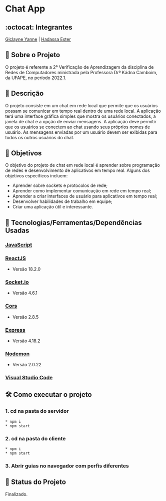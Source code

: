 # Chat App

## :octocat: Integrantes
[Giclayne Yanne](https://github.com/giclayne) | [Hadassa Ester](https://github.com/Hester910) 
## :page_with_curl: Sobre o Projeto
O projeto é referente a 2ª Verificação de Aprendizagem da disciplina de Redes de Computadores ministrada pela Professora Drª Kádna Camboim, da UFAPE, no período 2022.1. 

## :pencil: Descrição
O projeto consiste em um chat em rede local que permite que os usuários possam se comunicar em tempo real dentro de uma rede local. A aplicação terá uma interface gráfica simples que mostra os usuários conectados, a janela de chat e a opção de enviar mensagens. A aplicação deve permitir que os usuários se conectem ao chat usando seus próprios nomes de usuário. As mensagens enviadas por um usuário devem ser exibidas para todos os outros usuários do chat.

## :pushpin: Objetivos
O objetivo do projeto de chat em rede local é aprender sobre programação de redes e desenvolvimento de aplicativos em tempo real. Alguns dos objetivos específicos incluem:

* Aprender sobre sockets e protocolos de rede; 
* Aprender como implementar comunicação em rede em tempo real; 
* Aprender a criar interfaces de usuário para aplicativos em tempo real; 
* Desenvolver habilidades de trabalho em equipe; 
* Criar uma aplicação útil e interessante.

## :wrench: Tecnologias/Ferramentas/Dependências Usadas
### [JavaScript](https://developer.mozilla.org/pt-BR/docs/Web/JavaScript)
### [ReactJS](https://react.dev/)
* Versão 18.2.0
### [Socket.io](https://socket.io/)
* Versão 4.6.1
### [Cors](https://www.npmjs.com/package/cors)
* Versão 2.8.5
### [Express](https://www.npmjs.com/package/express)
* Versão 4.18.2
### [Nodemon](https://www.npmjs.com/package/nodemon)
* Versão 2.0.22
### [Visual Studio Code](https://code.visualstudio.com/?WT.mc_id=javascript-0000-gllemos)

## :hammer_and_wrench: Como executar o projeto

### 1. cd na pasta do servidor
    * npm i
    * npm start

### 2. cd na pasta do cliente
    * npm i
    * npm start
    
### 3. Abrir guias no navegador com perfis diferentes

## :construction: Status do Projeto
Finalizado.
